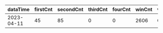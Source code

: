|dataTime|firstCnt|secondCnt|thirdCnt|fourCnt|winCnt|vrate|wrate|
|-|-|-|-|-|-|-|-|
|2023-04-11|45|85|0|0|2606|0%|0%|
